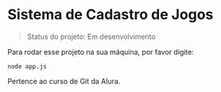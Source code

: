 # Sistema de Cadastro de Jogos

> Status do projeto: Em desenvolvimento

Para rodar esse projeto na sua máquina, por favor digite:

```cli
node app.js 
```
Pertence ao curso de Git da Alura.
